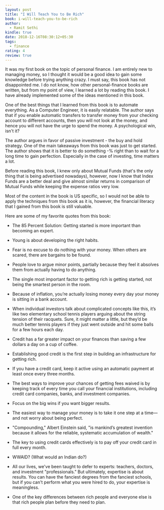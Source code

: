 ```yaml
---
layout: post
title: "I Will Teach You to Be Rich"
book: i-will-teach-you-to-be-rich
author:
  - Ramit Sethi
kindle: true
date: 2018-12-16T08:30:12+05:30
tags:
  - finance
rating: 4
review: true
---
```


<!-- -< figure type="margin" src="/images/books/i-will-teach-you-to-be-rich.jpg"  rating="- title="I Will Teach You to Be Rich">- -->

It was my first book on the topic of personal finance. I am entirely new to managing money, so I thought it would be a
good idea to gain some knowledge before trying anything crazy. I must say, this book has not disappointed me. I do not
know, how other personal-finance books are written, but from my point of view, I learned a lot by reading this
book. I have already implemented some of the ideas mentioned in this book.

One of the best things that I learned from this book is to automate everything. As a Computer Engineer, it is easily
relatable. The author says that if you enable automatic transfers to transfer money from your checking account to
different accounts, then you will not look at the money, and hence you will not have the urge to spend the money. A
psychological win, isn't it?

The author argues in favor of passive investment - the buy and hold strategy. One of the main takeaways from this book
was just to get started. The author shows that it is better to do something -% right than to wait for a long time to gain
perfection. Especially in the case of investing, time matters a lot.

Before reading this book, I knew only about Mutual Funds (that's the only thing that is being advertised nowadays),
however, now I know that Index Funds are a better deal and give almost similar returns in comparison of Mutual Funds while
keeping the expense ratios very low.

Most of the content in the book is US specific, so I would not be able to apply the techniques from this book as it is,
however, the financial literacy that I gained from this book is still valuable.

Here are some of my favorite quotes from this book:

- The 85 Percent Solution: Getting started is more important than becoming an expert.

- Young is about developing the right habits.

- Fear is no excuse to do nothing with your money. When others are scared, there are bargains to be found.

- People love to argue minor points, partially because they feel it absolves them from actually having to do anything.

- The single most important factor to getting rich is getting started, not being the smartest person in the room.

- Because of inflation, you’re actually losing money every day your money is sitting in a bank account.

- When individual investors talk about complicated concepts like this, it’s like two elementary school tennis players
   arguing about the string tension of their racquets. Sure, it might matter a little, but they’d be much better tennis
   players if they just went outside and hit some balls for a few hours each day.

- Credit has a far greater impact on your finances than saving a few dollars a day on a cup of coffee.

- Establishing good credit is the first step in building an infrastructure for getting rich.

-  If you have a credit card, keep it active using an automatic payment at least once every three months.

-  The best ways to improve your chances of getting fees waived is by keeping track of every time you call your financial institutions, including credit card companies, banks, and investment companies.

-  Focus on the big wins if you want bigger results.

-  The easiest way to manage your money is to take it one step at a time—and not worry about being perfect.

-  "Compounding," Albert Einstein said, "is mankind’s greatest invention because it allows for the reliable, systematic
    accumulation of wealth."

- The key to using credit cards effectively is to pay off your credit card in full every month.

- WWAID? (What would an Indian do?)

- All our lives, we've been taught to defer to experts: teachers, doctors, and investment "professionals." But
    ultimately, expertise is about results. You can have the fanciest degrees from the fanciest schools, but if you
    can't perform what you were hired to do, your expertise is meaningless.

- One of the key differences between rich people and everyone else is that rich people plan before they need to plan.
